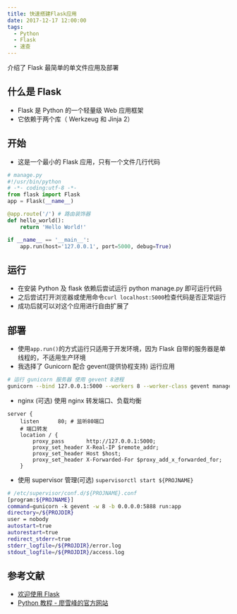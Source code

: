 ```yaml
---
title: 快速搭建Flask应用
date: 2017-12-17 12:00:00
tags:
  - Python
  - Flask
  - 速查
---
```


介绍了 Flask 最简单的单文件应用及部署

## 什么是 Flask

- Flask 是 Python 的一个轻量级 Web 应用框架
- 它依赖于两个库（ Werkzeug 和 Jinja 2）

## 开始

- 这是一个最小的 Flask 应用，只有一个文件几行代码

```python
# manage.py
#!/usr/bin/python
# -*- coding:utf-8 -*-
from flask import Flask
app = Flask(__name__)

@app.route('/') # 路由装饰器
def hello_world():
    return 'Hello World!'

if __name__ == '__main__':
    app.run(host='127.0.0.1', port=5000, debug=True)

```

## 运行

- 在安装 Python 及 flask 依赖后尝试运行 python manage.py 即可运行代码
- 之后尝试打开浏览器或使用命令`curl localhost:5000`检查代码是否正常运行
- 成功后就可以对这个应用进行自由扩展了

## 部署

- 使用`app.run()`的方式运行只适用于开发环境，因为 Flask 自带的服务器是单线程的，不适用生产环境
- 我选择了 Gunicorn 配合 gevent(提供协程支持) 运行应用

```bash
# 运行 gunicorn 服务器 使用 gevent 8进程
gunicorn --bind 127.0.0.1:5000 --workers 8 --worker-class gevent manage:app
```

- nginx (可选) 使用 nginx 转发端口、负载均衡

```nginx
server {
    listen      80; # 监听80端口
    # 端口转发
    location / {
        proxy_pass       http://127.0.0.1:5000;
        proxy_set_header X-Real-IP $remote_addr;
        proxy_set_header Host $host;
        proxy_set_header X-Forwarded-For $proxy_add_x_forwarded_for;
    }
```

- 使用 supervisor 管理(可选) `supervisorctl start ${PROJNAME}`

```bash
# /etc/supervisor/conf.d/${PROJNAME}.conf
[program:${PROJNAME}]
command=gunicorn -k gevent -w 8 -b 0.0.0.0:5888 run:app
directory=/${PROJDIR}
user = nobody
autostart=true
autorestart=true
redirect_stderr=true
stderr_logfile=/${PROJDIR}/error.log
stdout_logfile=/${PROJDIR}/access.log
```

## 参考文献

- [欢迎使用 Flask](http://docs.jinkan.org/docs/flask/index.html)
- [Python 教程 - 廖雪峰的官方网站](https://www.liaoxuefeng.com/wiki/0014316089557264a6b348958f449949df42a6d3a2e542c000)
